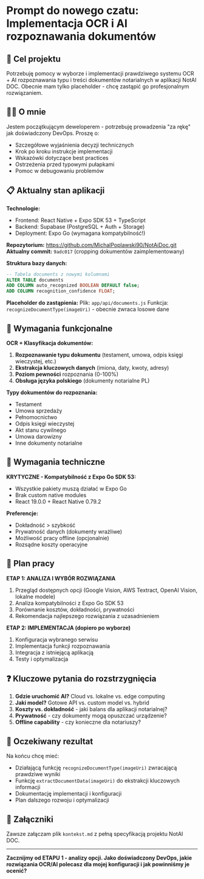 # Prompt do nowego czatu: Implementacja OCR i AI rozpoznawania dokumentów

## 🎯 Cel projektu
Potrzebuję pomocy w wyborze i implementacji prawdziwego systemu OCR + AI rozpoznawania typu i treści dokumentów notarialnych w aplikacji NotAI DOC. Obecnie mam tylko placeholder - chcę zastąpić go profesjonalnym rozwiązaniem.

## 👨‍💻 O mnie
Jestem początkującym deweloperem - potrzebuję prowadzenia "za rękę" jak doświadczony DevOps. Proszę o:
- Szczegółowe wyjaśnienia decyzji technicznych
- Krok po kroku instrukcje implementacji  
- Wskazówki dotyczące best practices
- Ostrzeżenia przed typowymi pułapkami
- Pomoc w debugowaniu problemów

## 📋 Aktualny stan aplikacji

**Technologie:**
- Frontend: React Native + Expo SDK 53 + TypeScript
- Backend: Supabase (PostgreSQL + Auth + Storage)
- Deployment: Expo Go (wymagana kompatybilność!)

**Repozytorium:** https://github.com/MichalPoplawski90/NotAiDoc.git
**Aktualny commit:** `9adc017` (cropping dokumentów zaimplementowany)

**Struktura bazy danych:**
```sql
-- Tabela documents z nowymi kolumnami
ALTER TABLE documents 
ADD COLUMN auto_recognized BOOLEAN DEFAULT false;
ADD COLUMN recognition_confidence FLOAT;
```

**Placeholder do zastąpienia:**
Plik: `app/api/documents.js`
Funkcja: `recognizeDocumentType(imageUri)` - obecnie zwraca losowe dane

## 🎯 Wymagania funkcjonalne

**OCR + Klasyfikacja dokumentów:**
1. **Rozpoznawanie typu dokumentu** (testament, umowa, odpis księgi wieczystej, etc.)
2. **Ekstrakcja kluczowych danych** (imiona, daty, kwoty, adresy)
3. **Poziom pewności** rozpoznania (0-100%)
4. **Obsługa języka polskiego** (dokumenty notarialne PL)

**Typy dokumentów do rozpoznania:**
- Testament
- Umowa sprzedaży  
- Pełnomocnictwo
- Odpis księgi wieczystej
- Akt stanu cywilnego
- Umowa darowizny
- Inne dokumenty notarialne

## 🔧 Wymagania techniczne

**KRYTYCZNE - Kompatybilność z Expo Go SDK 53:**
- Wszystkie pakiety muszą działać w Expo Go
- Brak custom native modules
- React 19.0.0 + React Native 0.79.2

**Preferencje:**
- Dokładność > szybkość
- Prywatność danych (dokumenty wrażliwe)
- Możliwość pracy offline (opcjonalnie)
- Rozsądne koszty operacyjne

## 📝 Plan pracy

**ETAP 1: ANALIZA I WYBÓR ROZWIĄZANIA**
1. Przegląd dostępnych opcji (Google Vision, AWS Textract, OpenAI Vision, lokalne modele)
2. Analiza kompatybilności z Expo Go SDK 53
3. Porównanie kosztów, dokładności, prywatności
4. Rekomendacja najlepszego rozwiązania z uzasadnieniem

**ETAP 2: IMPLEMENTACJA (dopiero po wyborze)**
1. Konfiguracja wybranego serwisu
2. Implementacja funkcji rozpoznawania
3. Integracja z istniejącą aplikacją
4. Testy i optymalizacja

## ❓ Kluczowe pytania do rozstrzygnięcia

1. **Gdzie uruchomić AI?** Cloud vs. lokalne vs. edge computing
2. **Jaki model?** Gotowe API vs. custom model vs. hybrid
3. **Koszty vs. dokładność** - jaki balans dla aplikacji notarialnej?
4. **Prywatność** - czy dokumenty mogą opuszczać urządzenie?
5. **Offline capability** - czy konieczne dla notariuszy?

## 🎯 Oczekiwany rezultat

Na końcu chcę mieć:
- Działającą funkcję `recognizeDocumentType(imageUri)` zwracającą prawdziwe wyniki
- Funkcję `extractDocumentData(imageUri)` do ekstrakcji kluczowych informacji
- Dokumentację implementacji i konfiguracji
- Plan dalszego rozwoju i optymalizacji

## 📎 Załączniki

Zawsze załączam plik `kontekst.md` z pełną specyfikacją projektu NotAI DOC.

---

**Zacznijmy od ETAPU 1 - analizy opcji. Jako doświadczony DevOps, jakie rozwiązania OCR/AI polecasz dla mojej konfiguracji i jak powinniśmy je ocenić?** 